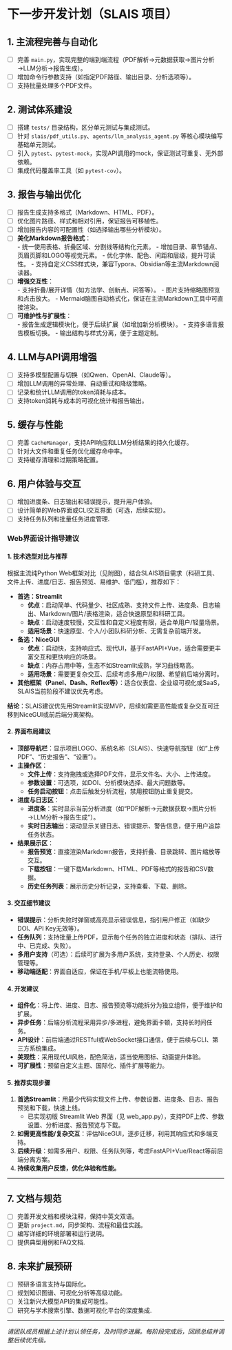 # 下一步开发计划（SLAIS 项目）

## 1. 主流程完善与自动化
- [ ] 完善 `main.py`，实现完整的端到端流程（PDF解析→元数据获取→图片分析→LLM分析→报告生成）。
- [ ] 增加命令行参数支持（如指定PDF路径、输出目录、分析选项等）。
- [ ] 支持批量处理多个PDF文件。

## 2. 测试体系建设
- [ ] 搭建 `tests/` 目录结构，区分单元测试与集成测试。
- [ ] 针对 `slais/pdf_utils.py`、`agents/llm_analysis_agent.py` 等核心模块编写基础单元测试。
- [ ] 引入 `pytest`、`pytest-mock`，实现API调用的mock，保证测试可重复、无外部依赖。
- [ ] 集成代码覆盖率工具（如 `pytest-cov`）。

## 3. 报告与输出优化
- [ ] 报告生成支持多格式（Markdown、HTML、PDF）。
- [ ] 优化图片路径、样式和相对引用，保证报告可移植性。
- [ ] 增加报告内容的可配置性（如选择输出哪些分析模块）。
- [ ] **美化Markdown报告格式**：  
      - 统一使用表格、折叠区域、分割线等结构化元素。
      - 增加目录、章节锚点、页眉页脚和LOGO等视觉元素。
      - 优化字体、配色、间距和层级，提升可读性。
      - 支持自定义CSS样式块，兼容Typora、Obsidian等主流Markdown阅读器。
- [ ] **增强交互性**：  
      - 支持折叠/展开详情（如方法学、创新点、问答等）。
      - 图片支持缩略图预览和点击放大。
      - Mermaid脑图自动格式化，保证在主流Markdown工具中可直接渲染。
- [ ] **可维护性与扩展性**：  
      - 报告生成逻辑模块化，便于后续扩展（如增加新分析模块）。
      - 支持多语言报告模板切换。
      - 输出结构与样式分离，便于主题定制。

## 4. LLM与API调用增强
- [ ] 支持多模型配置与切换（如Qwen、OpenAI、Claude等）。
- [ ] 增加LLM调用的异常处理、自动重试和降级策略。
- [ ] 记录和统计LLM调用的token消耗与成本。
- [ ] 支持token消耗与成本的可视化统计和报告输出。

## 5. 缓存与性能
- [ ] 完善 `CacheManager`，支持API响应和LLM分析结果的持久化缓存。
- [ ] 针对大文件和重复任务优化缓存命中率。
- [ ] 支持缓存清理和过期策略配置。

## 6. 用户体验与交互
- [ ] 增加进度条、日志输出和错误提示，提升用户体验。
- [ ] 设计简单的Web界面或CLI交互界面（可选，后续实现）。
- [ ] 支持任务队列和批量任务进度管理.

### Web界面设计指导建议

#### 1. 技术选型对比与推荐

根据主流纯Python Web框架对比（见附图），结合SLAIS项目需求（科研工具、文件上传、进度/日志、报告预览、易维护、低门槛），推荐如下：

- **首选：Streamlit**
  - **优点**：启动简单、代码量少、社区成熟、支持文件上传、进度条、日志输出、Markdown/图片/表格渲染，适合快速原型和科研工具。
  - **缺点**：启动速度较慢，交互性和自定义程度有限，适合单用户/轻量场景。
  - **适用场景**：快速原型、个人/小团队科研分析、无需复杂前端开发。
- **备选：NiceGUI**
  - **优点**：启动快，支持响应式、现代UI，基于FastAPI+Vue，适合需要更丰富交互和更快响应的场景。
  - **缺点**：内存占用中等，生态不如Streamlit成熟，学习曲线略高。
  - **适用场景**：需要更复杂交互、后续考虑多用户/权限、希望前后端分离时。
- **其他框架（Panel、Dash、Reflex等）**：适合仪表盘、企业级可视化或SaaS，SLAIS当前阶段不建议优先考虑。

**结论**：SLAIS建议优先用Streamlit实现MVP，后续如需更高性能或复杂交互可迁移到NiceGUI或前后端分离架构。

#### 2. 界面布局建议
- **顶部导航栏**：显示项目LOGO、系统名称（SLAIS）、快速导航按钮（如“上传PDF”、“历史报告”、“设置”）。
- **主操作区**：
  - **文件上传**：支持拖拽或选择PDF文件，显示文件名、大小、上传进度。
  - **参数设置**：可选项，如DOI、分析模块选择、最大问题数等。
  - **任务启动按钮**：点击后触发分析流程，禁用按钮防止重复提交。
- **进度与日志区**：
  - **进度条**：实时显示当前分析进度（如“PDF解析→元数据获取→图片分析→LLM分析→报告生成”）。
  - **实时日志输出**：滚动显示关键日志、错误提示、警告信息，便于用户追踪任务状态。
- **结果展示区**：
  - **报告预览**：直接渲染Markdown报告，支持折叠、目录跳转、图片缩放等交互。
  - **下载按钮**：一键下载Markdown、HTML、PDF等格式的报告和CSV数据。
  - **历史任务列表**：展示历史分析记录，支持查看、下载、删除。

#### 3. 交互细节建议
- **错误提示**：分析失败时弹窗或高亮显示错误信息，指引用户修正（如缺少DOI、API Key无效等）。
- **任务队列**：支持批量上传PDF，显示每个任务的独立进度和状态（排队、进行中、已完成、失败）。
- **多用户支持**（可选）：后续可扩展为多用户系统，支持登录、个人历史、权限管理等。
- **移动端适配**：界面自适应，保证在手机/平板上也能流畅使用。

#### 4. 开发建议
- **组件化**：将上传、进度、日志、报告预览等功能拆分为独立组件，便于维护和扩展。
- **异步任务**：后端分析流程采用异步/多进程，避免界面卡顿，支持长时间任务。
- **API设计**：前后端通过RESTful或WebSocket接口通信，便于后续与CLI、第三方系统集成。
- **美观性**：采用现代UI风格，配色简洁，适当使用图标、动画提升体验。
- **可扩展性**：预留自定义主题、国际化、插件扩展等能力。

#### 5. 推荐实现步骤
1. **首选Streamlit**：用最少代码实现文件上传、参数设置、进度条、日志、报告预览和下载，快速上线。
   - 已实现初版 Streamlit Web 界面（见 web_app.py），支持PDF上传、参数设置、分析进度、报告预览与下载。
2. **如需更高性能/复杂交互**：评估NiceGUI，逐步迁移，利用其响应式和多端支持。
3. **后续升级**：如需多用户、权限、任务队列等，考虑FastAPI+Vue/React等前后端分离方案。
4. **持续收集用户反馈，优化体验和性能。**

---

## 7. 文档与规范
- [ ] 完善开发文档和模块注释，保持中英文双语。
- [ ] 更新 `project.md`，同步架构、流程和最佳实践。
- [ ] 编写详细的环境部署和运行说明。
- [ ] 提供典型用例和FAQ文档.

## 8. 未来扩展预研
- [ ] 预研多语言支持与国际化。
- [ ] 规划知识图谱、可视化分析等高级功能。
- [ ] 关注新兴大模型API的集成可能性。
- [ ] 研究与学术搜索引擎、数据可视化平台的深度集成.

---

*请团队成员根据上述计划认领任务，及时同步进展。每阶段完成后，回顾总结并调整后续优先级。*
